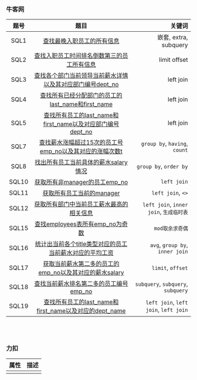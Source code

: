 ### 牛客网
| 题号 | 题目 | 关键词 |
| :---: | :---: | ---: |
|SQL1|[查找最晚入职员工的所有信息](../orm-examples/nowcoder/SQL1/tests.py#L10)| 嵌套, extra, subquery |
|SQL2|[查找入职员工时间排名倒数第三的员工所有信息](../orm-examples/nowcoder/SQL2/tests.py#L10)| limit offset |
|SQL3|[查找各个部门当前领导当前薪水详情以及其对应部门编号dept_no](../orm-examples/nowcoder/SQL3/tests.py#L8)| left join |
|SQL4|[查找所有已经分配部门的员工的last_name和first_name](../orm-examples/nowcoder/SQL4/README.md)| left join |
|SQL5|[查找所有员工的last_name和first_name以及对应部门编号dept_no](../orm-examples/nowcoder/SQL5/README.md)| left join |
|SQL7|[查找薪水涨幅超过15次的员工号emp_no以及其对应的涨幅次数t](../orm-examples/nowcoder/SQL7/tests.py#L10)| `group by`, `having`, `count` |
|SQL8|[找出所有员工当前具体的薪水salary情况](../orm-examples/nowcoder/SQL8/README.md)| `group by`, `order by` |
|SQL10|[获取所有非manager的员工emp_no](../orm-examples/nowcoder/SQL10/README.md)| `left join` |
|SQL11|[获取所有员工当前的manager](../orm-examples/nowcoder/SQL11/README.md)| `left join`, `<>` |
|SQL12|[获取所有部门中当前员工薪水最高的相关信息](../orm-examples/nowcoder/SQL12/README.md)| `left join`, `inner join`, `生成临时表` |
|SQL15|[查找employees表所有emp_no为奇数](../orm-examples/nowcoder/SQL15/README.md)| `mod取余求奇偶` |
|SQL16|[统计出当前各个title类型对应的员工当前薪水对应的平均工资](../orm-examples/nowcoder/SQL16/README.md)| `avg`, `group by`, `inner join` |
|SQL17|[获取当前薪水第二多的员工的emp_no以及其对应的薪水salary](../orm-examples/nowcoder/SQL17/README.md)| `limit`, `offset` |
|SQL18|[查找当前薪水排名第二多的员工编号emp_no](../orm-examples/nowcoder/SQL18/README.md)| `subquery`, `subquery`, `subquery` |
|SQL19|[查找所有员工的last_name和first_name以及对应的dept_name](../orm-examples/nowcoder/SQL19/README.md)| `left join`, `left join`, `left join` |




&nbsp;  
&nbsp;   
### 力扣
| 属性 | 描述 |
|---| :---: |
|||